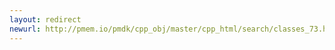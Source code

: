 ```yaml
---
layout: redirect
newurl: http://pmem.io/pmdk/cpp_obj/master/cpp_html/search/classes_73.html
---
```

